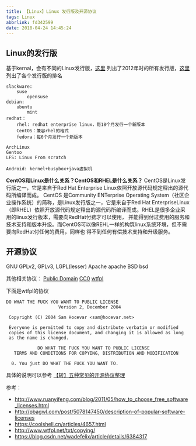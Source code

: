 ```yaml
---
title: 【Linux】Linux 发行版及开源协议
tags: Linux
abbrlink: fd342599
date: 2018-04-24 14:45:24
---
```



## Linux的发行版
基于kernal，会有不同的Linux发行版，[这里](http://futurist.se/gldt/) 列出了2012年时的所有发行版，[这里](https://distrowatch.com/) 列出了各个发行版的排名

```
slackware:
    suse
        opensuse
debian:
    ubuntu
        mint
redhat：
    rhel: redhat enterprise linux，每18个月发行一个新版本
    CentOS：兼容rhel的格式
    fedora：每6个月发行一个新版本

ArchLinux
Gentoo
LFS: Linux From scratch

Android: kernel+busybox+java虚拟机
```

**CentOS和Linux是什么关系？CentOS和RHEL是什么关系？**
CentOS是Linux发行版之一，它是来自于Red Hat Enterprise Linux依照开放源代码规定释出的源代码所编译而成。
CentOS 是Community ENTerprise Operating System（社区企业操作系统）的简称，是Linux发行版之一，它是来自于Red Hat EnterpriseLinux（即RHEL）依照开放源代码规定释出的源代码所编译而成。RHEL是很多企业采用的linux发行版本，需要向RedHat付费才可以使用， 并能得到付过费用的服务和技术支持和版本升级。而CentOS可以像REHL一样的构筑linux系统环境，但不需要向RedHat付任何的费用，同样也 得不到任何有偿技术支持和升级服务。



## 开源协议

GNU         GPLv2, GPLv3, LGPL(lesser)
Apache      apache
BSD         bsd

其他相关协议：
[Public Domain](https://en.wikipedia.org/wiki/Public_domain)
[CC0](https://creativecommons.org/publicdomain/zero/1.0/legalcode.zh-Hans)
[wtfpl](http://www.wtfpl.net/txt/copying/)

下面是wtfpl的协议
```
DO WHAT THE FUCK YOU WANT TO PUBLIC LICENSE
                    Version 2, December 2004

 Copyright (C) 2004 Sam Hocevar <sam@hocevar.net>

 Everyone is permitted to copy and distribute verbatim or modified
 copies of this license document, and changing it is allowed as long
 as the name is changed.

            DO WHAT THE FUCK YOU WANT TO PUBLIC LICENSE
   TERMS AND CONDITIONS FOR COPYING, DISTRIBUTION AND MODIFICATION

  0. You just DO WHAT THE FUCK YOU WANT TO.
```

具体的说明可以参考
[【转】五种常见的开源协议整理](./fe81a09d.html)




参考：
* http://www.ruanyifeng.com/blog/2011/05/how_to_choose_free_software_licenses.html
* http://pbagwl.com/post/5078147450/description-of-popular-software-licenses
* https://coolshell.cn/articles/4657.html
* http://www.wtfpl.net/txt/copying/
* https://blog.csdn.net/wadefelix/article/details/6384317